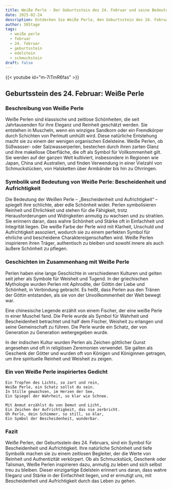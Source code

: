 ```yaml
---
title: Weiße Perle - Der Geburtsstein des 24. Februar und seine Bedeutung
date: 2025-02-24
description: Entdecken Sie Weiße Perle, den Geburtsstein des 24. Februar, der Bescheidenheit und Aufrichtigkeit symbolisiert. Seine Symbolik und Geschichte werden Sie inspirieren.
author: 365tage
tags:
  - weiße perle
  - februar
  - 24. februar
  - geburtsstein
  - edelstein
  - schmuckstein
draft: false
---
```


{{< youtube id="m-7iTmR6fas" >}}

## Geburtsstein des 24. Februar: Weiße Perle

### Beschreibung von Weiße Perle

Weiße Perlen sind klassische und zeitlose Schönheiten, die seit Jahrtausenden für ihre Eleganz und Reinheit geschätzt werden. Sie entstehen in Muscheln, wenn ein winziges Sandkorn oder ein Fremdkörper durch Schichten von Perlmutt umhüllt wird. Diese natürliche Entstehung macht sie zu einem der wenigen organischen Edelsteine. Weiße Perlen, ob Süßwasser- oder Salzwasserperlen, bestechen durch ihren zarten Glanz und ihre makellose Oberfläche, die oft als Symbol für Vollkommenheit gilt. Sie werden auf der ganzen Welt kultiviert, insbesondere in Regionen wie Japan, China und Australien, und finden Verwendung in einer Vielzahl von Schmuckstücken, von Halsketten über Armbänder bis hin zu Ohrringen.

### Symbolik und Bedeutung von Weiße Perle: Bescheidenheit und Aufrichtigkeit

Die Bedeutung der Weißen Perle – „Bescheidenheit und Aufrichtigkeit“ – spiegelt ihre schlichte, aber edle Schönheit wider. Perlen symbolisieren Reinheit und Ehrlichkeit und stehen für die Fähigkeit, trotz Herausforderungen und Widrigkeiten anmutig zu wachsen und zu strahlen. Sie erinnern daran, dass wahre Schönheit und Stärke oft in Einfachheit und Integrität liegen. Die weiße Farbe der Perle wird mit Klarheit, Unschuld und Aufrichtigkeit assoziiert, wodurch sie zu einem perfekten Symbol für ehrliche und bescheidene Charaktereigenschaften wird. Weiße Perlen inspirieren ihren Träger, authentisch zu bleiben und sowohl innere als auch äußere Schönheit zu pflegen.

### Geschichten im Zusammenhang mit Weiße Perle

Perlen haben eine lange Geschichte in verschiedenen Kulturen und gelten seit jeher als Symbole für Weisheit und Tugend. In der griechischen Mythologie wurden Perlen mit Aphrodite, der Göttin der Liebe und Schönheit, in Verbindung gebracht. Es heißt, dass Perlen aus den Tränen der Göttin entstanden, als sie von der Unvollkommenheit der Welt bewegt war.

Eine chinesische Legende erzählt von einem Fischer, der eine weiße Perle in einer Muschel fand. Die Perle wurde als Symbol für Wahrheit und Bescheidenheit betrachtet und half dem Fischer, Weisheit zu erlangen und seine Gemeinschaft zu führen. Die Perle wurde ein Schatz, der von Generation zu Generation weitergegeben wurde.

In der indischen Kultur wurden Perlen als Zeichen göttlicher Gunst angesehen und oft in religiösen Zeremonien verwendet. Sie galten als Geschenk der Götter und wurden oft von Königen und Königinnen getragen, um ihre spirituelle Reinheit und Weisheit zu zeigen.

### Ein von Weiße Perle inspiriertes Gedicht

```
Ein Tropfen des Lichts, so zart und rein,  
Weiße Perle, ein Schatz sollst du sein.  
In Stille gewachsen, im Herzen der See,  
Ein Spiegel der Wahrheit, so klar wie Schnee.  

Mit Anmut erzählst du von Demut und Licht,  
Ein Zeichen der Aufrichtigkeit, das nie zerbricht.  
Oh Perle, dein Schimmer, so still, so klar,  
Ein Symbol der Bescheidenheit, wunderbar.  
```

### Fazit

Weiße Perlen, der Geburtsstein des 24. Februars, sind ein Symbol für Bescheidenheit und Aufrichtigkeit. Ihre natürliche Schönheit und tiefe Symbolik machen sie zu einem zeitlosen Begleiter, der die Werte von Reinheit und Authentizität verkörpert. Ob als Schmuckstück, Geschenk oder Talisman, Weiße Perlen inspirieren dazu, anmutig zu leben und sich selbst treu zu bleiben. Dieser einzigartige Edelstein erinnert uns daran, dass wahre Eleganz und Stärke in der Einfachheit liegen, und er ermutigt uns, mit Bescheidenheit und Aufrichtigkeit durch das Leben zu gehen.